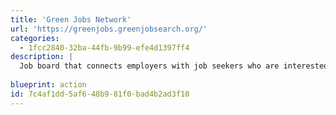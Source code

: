 ```yaml
---
title: 'Green Jobs Network'
url: 'https://greenjobs.greenjobsearch.org/'
categories:
  - 1fcc2840-32ba-44fb-9b99-efe4d1397ff4
description: |
  Job board that connects employers with job seekers who are interested in jobs that focus on environmental or social responsibility. Not just tech jobs like some of these boards, they cover all sorts of jobs.
  
blueprint: action
id: 7c4af1dd-5af6-48b9-81f0-bad4b2ad3f10
---
```

